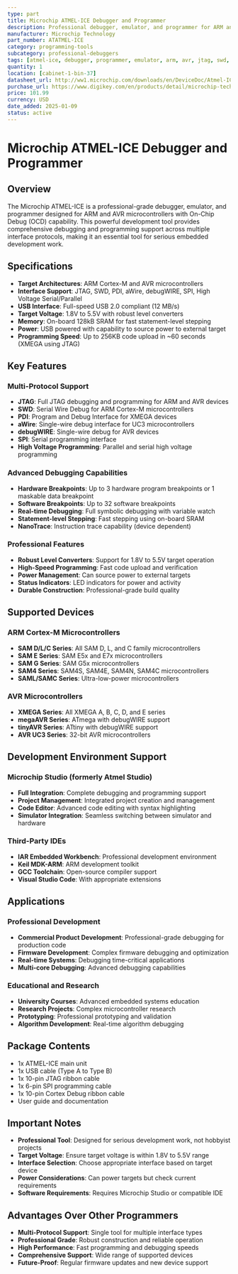```yaml
---
type: part
title: Microchip ATMEL-ICE Debugger and Programmer
description: Professional debugger, emulator, and programmer for ARM and AVR microcontrollers with multiple interface support
manufacturer: Microchip Technology
part_number: ATATMEL-ICE
category: programming-tools
subcategory: professional-debuggers
tags: [atmel-ice, debugger, programmer, emulator, arm, avr, jtag, swd, pdi, awire, debugwire, microchip, professional]
quantity: 1
location: [cabinet-1-bin-37]
datasheet_url: http://ww1.microchip.com/downloads/en/DeviceDoc/Atmel-ICE_UserGuide.pdf
purchase_url: https://www.digikey.com/en/products/detail/microchip-technology/ATATMEL-ICE/4753379
price: 101.99
currency: USD
date_added: 2025-01-09
status: active
---
```


# Microchip ATMEL-ICE Debugger and Programmer

## Overview

The Microchip ATMEL-ICE is a professional-grade debugger, emulator, and programmer designed for ARM and AVR microcontrollers with On-Chip Debug (OCD) capability. This powerful development tool provides comprehensive debugging and programming support across multiple interface protocols, making it an essential tool for serious embedded development work.

## Specifications

- **Target Architectures**: ARM Cortex-M and AVR microcontrollers
- **Interface Support**: JTAG, SWD, PDI, aWire, debugWIRE, SPI, High Voltage Serial/Parallel
- **USB Interface**: Full-speed USB 2.0 compliant (12 MB/s)
- **Target Voltage**: 1.8V to 5.5V with robust level converters
- **Memory**: On-board 128kB SRAM for fast statement-level stepping
- **Power**: USB powered with capability to source power to external target
- **Programming Speed**: Up to 256KB code upload in ~60 seconds (XMEGA using JTAG)

## Key Features

### Multi-Protocol Support
- **JTAG**: Full JTAG debugging and programming for ARM and AVR devices
- **SWD**: Serial Wire Debug for ARM Cortex-M microcontrollers
- **PDI**: Program and Debug Interface for XMEGA devices
- **aWire**: Single-wire debug interface for UC3 microcontrollers
- **debugWIRE**: Single-wire debug for AVR devices
- **SPI**: Serial programming interface
- **High Voltage Programming**: Parallel and serial high voltage programming

### Advanced Debugging Capabilities
- **Hardware Breakpoints**: Up to 3 hardware program breakpoints or 1 maskable data breakpoint
- **Software Breakpoints**: Up to 32 software breakpoints
- **Real-time Debugging**: Full symbolic debugging with variable watch
- **Statement-level Stepping**: Fast stepping using on-board SRAM
- **NanoTrace**: Instruction trace capability (device dependent)

### Professional Features
- **Robust Level Converters**: Support for 1.8V to 5.5V target operation
- **High-Speed Programming**: Fast code upload and verification
- **Power Management**: Can source power to external targets
- **Status Indicators**: LED indicators for power and activity
- **Durable Construction**: Professional-grade build quality

## Supported Devices

### ARM Cortex-M Microcontrollers
- **SAM D/L/C Series**: All SAM D, L, and C family microcontrollers
- **SAM E Series**: SAM E5x and E7x microcontrollers
- **SAM G Series**: SAM G5x microcontrollers
- **SAM4 Series**: SAM4S, SAM4E, SAM4N, SAM4C microcontrollers
- **SAML/SAMC Series**: Ultra-low-power microcontrollers

### AVR Microcontrollers
- **XMEGA Series**: All XMEGA A, B, C, D, and E series
- **megaAVR Series**: ATmega with debugWIRE support
- **tinyAVR Series**: ATtiny with debugWIRE support
- **AVR UC3 Series**: 32-bit AVR microcontrollers

## Development Environment Support

### Microchip Studio (formerly Atmel Studio)
- **Full Integration**: Complete debugging and programming support
- **Project Management**: Integrated project creation and management
- **Code Editor**: Advanced code editing with syntax highlighting
- **Simulator Integration**: Seamless switching between simulator and hardware

### Third-Party IDEs
- **IAR Embedded Workbench**: Professional development environment
- **Keil MDK-ARM**: ARM development toolkit
- **GCC Toolchain**: Open-source compiler support
- **Visual Studio Code**: With appropriate extensions

## Applications

### Professional Development
- **Commercial Product Development**: Professional-grade debugging for production code
- **Firmware Development**: Complex firmware debugging and optimization
- **Real-time Systems**: Debugging time-critical applications
- **Multi-core Debugging**: Advanced debugging capabilities

### Educational and Research
- **University Courses**: Advanced embedded systems education
- **Research Projects**: Complex microcontroller research
- **Prototyping**: Professional prototyping and validation
- **Algorithm Development**: Real-time algorithm debugging

## Package Contents

- 1x ATMEL-ICE main unit
- 1x USB cable (Type A to Type B)
- 1x 10-pin JTAG ribbon cable
- 1x 6-pin SPI programming cable
- 1x 10-pin Cortex Debug ribbon cable
- User guide and documentation

## Important Notes

- **Professional Tool**: Designed for serious development work, not hobbyist projects
- **Target Voltage**: Ensure target voltage is within 1.8V to 5.5V range
- **Interface Selection**: Choose appropriate interface based on target device
- **Power Considerations**: Can power targets but check current requirements
- **Software Requirements**: Requires Microchip Studio or compatible IDE

## Advantages Over Other Programmers

- **Multi-Protocol Support**: Single tool for multiple interface types
- **Professional Grade**: Robust construction and reliable operation
- **High Performance**: Fast programming and debugging speeds
- **Comprehensive Support**: Wide range of supported devices
- **Future-Proof**: Regular firmware updates and new device support
